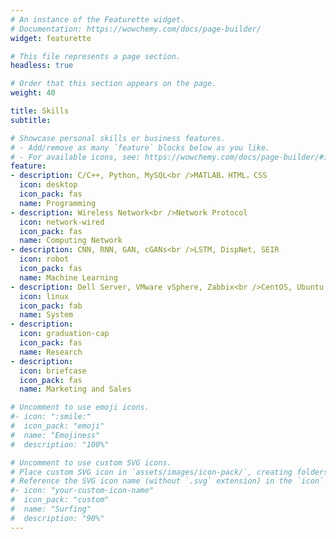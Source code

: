 ```yaml
---
# An instance of the Featurette widget.
# Documentation: https://wowchemy.com/docs/page-builder/
widget: featurette

# This file represents a page section.
headless: true

# Order that this section appears on the page.
weight: 40

title: Skills
subtitle:

# Showcase personal skills or business features.
# - Add/remove as many `feature` blocks below as you like.
# - For available icons, see: https://wowchemy.com/docs/page-builder/#icons
feature:
- description: C/C++, Python, MySQL<br />MATLAB，HTML，CSS
  icon: desktop
  icon_pack: fas
  name: Programming
- description: Wireless Network<br />Network Protocol
  icon: network-wired
  icon_pack: fas
  name: Computing Network
- description: CNN, RNN, GAN, cGANs<br />LSTM, DispNet, SEIR
  icon: robot
  icon_pack: fas
  name: Machine Learning
- description: Dell Server, VMware vSphere, Zabbix<br />CentOS, Ubuntu, Windows, SUSE
  icon: linux
  icon_pack: fab
  name: System
- description: 
  icon: graduation-cap
  icon_pack: fas
  name: Research
- description: 
  icon: briefcase
  icon_pack: fas
  name: Marketing and Sales

# Uncomment to use emoji icons.
#- icon: ":smile:"
#  icon_pack: "emoji"
#  name: "Emojiness"
#  description: "100%"  

# Uncomment to use custom SVG icons.
# Place custom SVG icon in `assets/images/icon-pack/`, creating folders if necessary.
# Reference the SVG icon name (without `.svg` extension) in the `icon` field.
#- icon: "your-custom-icon-name"
#  icon_pack: "custom"
#  name: "Surfing"
#  description: "90%"
---
```

